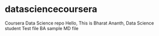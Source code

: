 # datasciencecoursera
Coursera Data Science repo
Hello, This is Bharat Ananth, Data Science student
Test file
BA sample MD file
